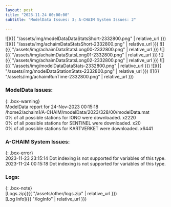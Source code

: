 ```yaml
---
layout: post
title: "2023-11-24 00:00:00"
subtitle: "ModelData Issues: 3; A-CHAIM System Issues: 2"

---
```


![]({{ "/assets/img/modelDataDataStatsShort-2332800.png" | relative_url }})
![]({{ "/assets/img/achaimDataStatsShort-2332800.png" | relative_url }})
![]({{ "/assets/img/achaimDataStatsLong00-2332800.png" | relative_url }})
![]({{ "/assets/img/achaimDataStatsLong01-2332800.png" | relative_url }})
![]({{ "/assets/img/achaimDataStatsLong02-2332800.png" | relative_url }})
![]({{ "/assets/img/modelDataDataStats-2332800.png" | relative_url }})
![]({{ "/assets/img/modelDataStationStats-2332800.png" | relative_url }})
![]({{ "/assets/img/achaimRunTime-2332800.png" | relative_url }})


### ModelData Issues:  
  
{: .box-warning}  
 ModelData report for 24-Nov-2023 00:15:18   
 /home2/achaim1/A-CHAIM/modelData/2023/328/00/modelData.mat   
 0% of all possible stations for IONO were downloaded. x2220   
 0% of all possible stations for SENTINEL were downloaded. x20   
 0% of all possible stations for KARTVERKET were downloaded. x6441   
  
### A-CHAIM System Issues:  
  
{: .box-error}  
2023-11-23 23:15:14 Dot indexing is not supported for variables of this type.  
2023-11-24 00:15:18 Dot indexing is not supported for variables of this type.  

### Logs:  
  
{: .box-note}  
[Logs.zip]({{ "/assets/other/logs.zip" | relative_url }})  
[Log Info]({{ "/logInfo" | relative_url }})  
